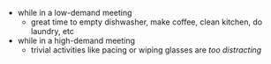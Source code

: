 

- while in a low-demand meeting
    - great time to empty dishwasher, make coffee, clean kitchen, do laundry, etc
- while in a high-demand meeting
    - trivial activities like pacing or wiping glasses are _too distracting_